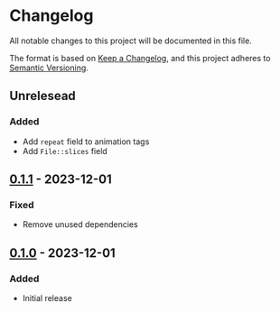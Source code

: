 # Changelog

All notable changes to this project will be documented in this file.

The format is based on [Keep a Changelog](https://keepachangelog.com/en/1.0.0/),
and this project adheres to [Semantic Versioning](https://semver.org/spec/v2.0.0.html).

## Unrelesead

### Added

- Add `repeat` field to animation tags
- Add `File::slices` field

## [0.1.1] - 2023-12-01

### Fixed

- Remove unused dependencies

## [0.1.0] - 2023-12-01

### Added

- Initial release

[0.1.0]: https://github.com/bikeshedder/sprity/releases/tag/sprity-aseprite-v0.1.0
[0.1.1]: https://github.com/bikeshedder/sprity/releases/tag/sprity-aseprite-v0.1.1
